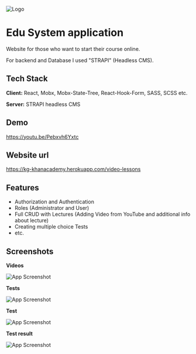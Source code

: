 
![Logo](https://i.postimg.cc/HnpCvmrc/download.png)


# Edu System application

Website for those who want to start their course online.

For backend and Database I used "STRAPI" (Headless CMS).



## Tech Stack

**Client:** React, Mobx, Mobx-State-Tree, React-Hook-Form, SASS, SCSS etc. 

**Server:** STRAPI headless CMS


## Demo

https://youtu.be/Pebxvh6Yxtc

## Website url
https://kg-khanacademy.herokuapp.com/video-lessons


## Features

- Authorization and Authentication
- Roles (Administrator and User)
- Full CRUD with Lectures (Adding Video from YouTube and additional info about lecture)
- Creating multiple choice Tests
- etc. 


## Screenshots

**Videos**

![App Screenshot](https://i.postimg.cc/NFycT4SL/2022-10-14-235840.png)


**Tests**

![App Screenshot](https://i.postimg.cc/FHvKtMwZ/2022-10-15-000325.png)

**Test**

![App Screenshot](https://i.postimg.cc/wBhcxYBj/image.png)

**Test result**

![App Screenshot](https://i.postimg.cc/ncC4jDL5/2022-10-15-000726.png)


